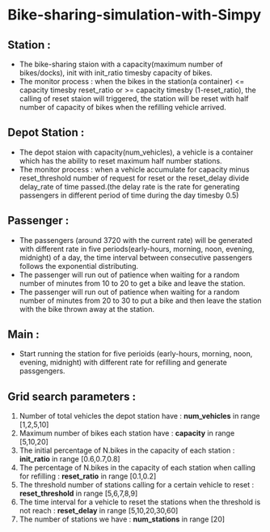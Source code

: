 # Bike-sharing-simulation-with-Simpy

## Station :

* The bike-sharing staion with a capacity(maximum number of bikes/docks), init with init_ratio timesby capacity of bikes.
* The monitor process : when the bikes in the station(a container) <= capacity timesby reset_ratio or >= capacity timesby (1-reset_ratio), the calling of reset staion will triggered, the station will be reset with half number of capacity of bikes when the refilling vehicle arrived.

## Depot Station :
* The depot staion with capacity(num_vehicles), a vehicle is a container which has the ability to reset maximum half number stations.
* The monitor process : when a vehicle accumulate for capacity minus reset_threshold number of request for reset or the reset_delay divide delay_rate of time passed.(the delay rate is the rate for generating passengers in different period of time during the day timesby 0.5)

## Passenger :
* The passengers (around 3720 with the current rate) will be generated with different rate in five periods(early-hours, morning, noon, evening, midnight) of a day, the time interval between consecutive passengers follows the exponential distributing.
* The passenger will run out of patience when waiting for a random number of minutes from 10 to 20 to get a bike and leave the station.
* The passenger will run out of patience when waiting for a random number of minutes from 20 to 30 to put a bike and then leave the station with the bike thrown away at the station.

## Main :
* Start running the station for five perioids (early-hours, morning, noon, evening, midnight) with different rate for refilling and generate passgengers.

## Grid search parameters :
1. Number of total vehicles the depot station have : **num_vehicles** in range [1,2,5,10]
2. Maximum number of bikes each station have : **capacity** in range [5,10,20]
3. The initial percentage of N.bikes in the capacity of each station : **init_ratio** in range [0.6,0.7,0.8]
4. The percentage of N.bikes in the capacity of each station when calling for refilling : **reset_ratio** in range [0.1,0.2]
5. The threshold number of stations calling for a certain vehicle to reset : **reset_threshold** in range [5,6,7,8,9]
6. The time interval for a vehicle to reset the stations when the threshold is not reach : **reset_delay** in range [5,10,20,30,60]
7. The number of stations we have : **num_stations** in range [20]
